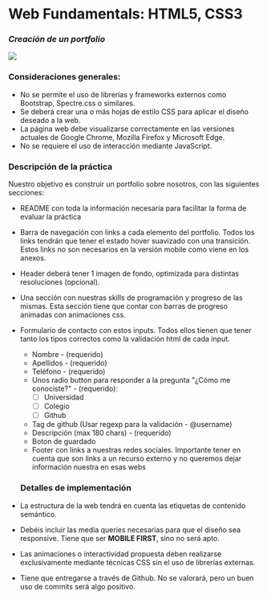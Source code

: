 # Web Fundamentals: HTML5, CSS3
### _Creación de un portfolio_

![](https://cdn-icons-png.flaticon.com/64/774/774520.png)



### Consideraciones generales:

- No se permite el uso de librerías y frameworks externos como Bootstrap, Spectre.css o similares.
- Se deberá crear una o más hojas de estilo CSS para aplicar el diseño deseado a la web.
- La página web debe visualizarse correctamente en las versiones actuales de Google Chrome, Mozilla Firefox y Microsoft       Edge.
- No se requiere el uso de interacción mediante JavaScript.



### Descripción de la práctica

Nuestro objetivo es construir un portfolio sobre nosotros, con las siguientes secciones:
- README con toda la información necesaria para facilitar la forma de evaluar la práctica
- Barra de navegación con links a cada elemento del portfolio. Todos los links tendrán que tener el estado hover suavizado    con una transición. Estos links no son necesarios en la versión mobile como viene en los anexos.
- Header deberá tener 1 imagen de fondo, optimizada para distintas resoluciones (opcional).
- Una sección con nuestras skills de programación y progreso de las mismas. Esta sección tiene que contar con barras de       progreso animadas con animaciones css.
 
- Formulario de contacto con estos inputs. Todos ellos tienen que tener tanto los tipos correctos como la validación html
  de cada input.

    - Nombre - (requerido)
    - Apellidos - (requerido)
    - Teléfono - (requerido)
    - Unos radio button para responder a la pregunta "¿Cómo me conociste?" - (requerido):
         - [ ] Universidad
         - [ ] Colegio
         - [ ] Github 
        
    - Tag de github (Usar regexp para la validación - @username)
    - Descripción (max 180 chars) - (requerido)
    - Boton de guardado
    - Footer con links a nuestras redes sociales. Importante tener en cuenta que son links a un recurso externo y no queremos dejar información nuestra en esas webs

    ### Detalles de implementación

- La estructura de la web tendrá en cuenta las etiquetas de contenido semántico.
- Debéis incluir las media queries necesarias para que el diseño sea responsive. Tiene que ser **MOBILE FIRST**, sino no será
  apto.
- Las animaciones o interactividad propuesta deben realizarse exclusivamente mediante técnicas CSS sin el uso de librerías 
    externas.
- Tiene que entregarse a través de Github. No se valorará, pero un buen uso de commits será algo positivo.
